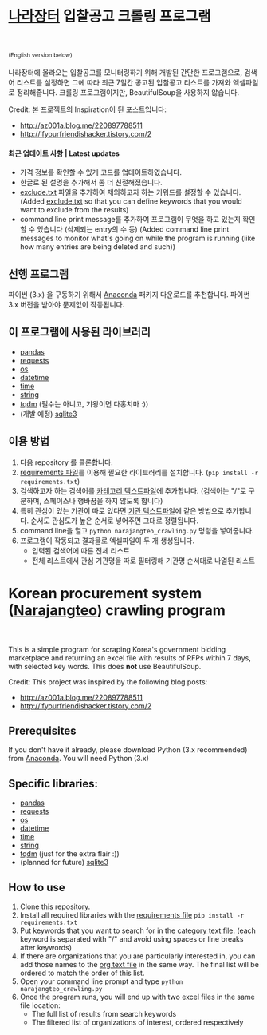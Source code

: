 # [나라장터](http://www.g2b.go.kr/index.jsp) 입찰공고 크롤링 프로그램
<br><br>
<sub>(English version below)</sub><br><br>
나라장터에 올라오는 입찰공고를 모니터링하기 위해 개발된 간단한 프로그램으로, 검색어 리스트를 설정하면 그에 따라 최근 7일간 공고된 입찰공고 리스트를 가져와 엑셀파일로 정리해줍니다. 크롤링 프로그램이지만, BeautifulSoup을 사용하지 않습니다. 

Credit: 본 프로젝트의 Inspiration이 된 포스트입니다: 
- http://az001a.blog.me/220897788511
- http://ifyourfriendishacker.tistory.com/2

#### 최근 업데이트 사항 | Latest updates
- 가격 정보를 확인할 수 있게 코드를 업데이트하였습니다. 
- 한글로 된 설명을 추가해서 좀 더 친절해졌습니다. 
- [exclude.txt](https://github.com/seoweon/narajangteo/blob/master/exclude.txt) 파일을 추가하여 제외하고자 하는 키워드를 설정할 수 있습니다. (Added [exclude.txt](https://github.com/seoweon/narajangteo/blob/master/exclude.txt) so that you can define keywords that you would want to exclude from the results)
- command line print message를 추가하여 프로그램이 무엇을 하고 있는지 확인할 수 있습니다 (삭제되는 entry의 수 등) (Added command line print messages to monitor what's going on while the program is running (like how many entries are being deleted and such))

## 선행 프로그램
파이썬 (3.x) 을 구동하기 위해서 [Anaconda](https://www.continuum.io/downloads) 패키지 다운로드를 추천합니다. 파이썬 3.x 버전을 받아야 문제없이 작동됩니다. 

## 이 프로그램에 사용된 라이브러리
- [pandas](http://pandas.pydata.org/pandas-docs/stable/) 
- [requests](http://docs.python-requests.org/en/master/) 
- [os](https://docs.python.org/2/library/os.html) 
- [datetime](https://docs.python.org/2/library/datetime.html) 
- [time](https://docs.python.org/2/library/time.html) 
- [string](https://docs.python.org/2/library/string.html) 
- [tqdm](https://pypi.python.org/pypi/tqdm) (필수는 아니고, 기왕이면 다홍치마 :))
- (개발 예정) [sqlite3](https://docs.python.org/3/library/sqlite3.html) 

## 이용 방법
1. 다음 repository 를 클론합니다. 
2. [requirements 파일](https://github.com/seoweon/narajangteo/blob/master/requirements.txt)를 이용해 필요한 라이브러리를 설치합니다. (`pip install -r requirements.txt`)
3. 검색하고자 하는 검색어를 [카테고리 텍스트파일](https://github.com/seoweon/narajangteo/blob/master/category.txt)에 추가합니다. (검색어는 "/"로 구분하며, 스페이스나 행바꿈을 하지 않도록 합니다)
4. 특히 관심이 있는 기관이 따로 있다면 [기관 텍스트파일](https://github.com/seoweon/narajangteo/blob/master/orgs.txt)에 같은 방법으로 추가합니다. 순서도 관심도가 높은 순서로 넣어주면 그대로 정렬됩니다. 
5. command line을 열고 `python narajangteo_crawling.py` 명령을 넣어줍니다. 
6. 프로그램이 작동되고 결과물로 엑셀파일이 두 개 생성됩니다. 
	- 입력된 검색어에 따른 전체 리스트
	- 전체 리스트에서 관심 기관명을 따로 필터링해 기관명 순서대로 나열된 리스트

# Korean procurement system ([Narajangteo](http://www.g2b.go.kr/index.jsp)) crawling program
<br><br>
This is a simple program for scraping Korea's government bidding marketplace and returning an excel file with results of RFPs within 7 days, with selected key words. This does <b>not</b> use BeautifulSoup. 

Credit: This project was inspired by the following blog posts: 
- http://az001a.blog.me/220897788511
- http://ifyourfriendishacker.tistory.com/2

## Prerequisites

If you don't have it already, please download Python (3.x recommended) from [Anaconda](https://www.continuum.io/downloads). 
You will need Python (3.x)

## Specific libraries: 
- [pandas](http://pandas.pydata.org/pandas-docs/stable/) 
- [requests](http://docs.python-requests.org/en/master/) 
- [os](https://docs.python.org/2/library/os.html) 
- [datetime](https://docs.python.org/2/library/datetime.html) 
- [time](https://docs.python.org/2/library/time.html) 
- [string](https://docs.python.org/2/library/string.html) 
- [tqdm](https://pypi.python.org/pypi/tqdm) (just for the extra flair :))
- (planned for future) [sqlite3](https://docs.python.org/3/library/sqlite3.html) 

## How to use
1. Clone this repository.
2. Install all required libraries with the [requirements file](https://github.com/seoweon/narajangteo/blob/master/requirements.txt) `pip install -r requirements.txt`
3. Put keywords that you want to search for in the [category text file](https://github.com/seoweon/narajangteo/blob/master/category.txt). (each keyword is separated with "/" and avoid using spaces or line breaks after keywords)
4. If there are organizations that you are particularly interested in, you can add those names to the [org text file](https://github.com/seoweon/narajangteo/blob/master/orgs.txt) in the same way. The final list will be ordered to match the order of this list.  
5. Open your command line prompt and type `python narajangteo_crawling.py` 
6. Once the program runs, you will end up with two excel files in the same file location: 
	- The full list of results from search keywords
	- The filtered list of organizations of interest, ordered respectively

